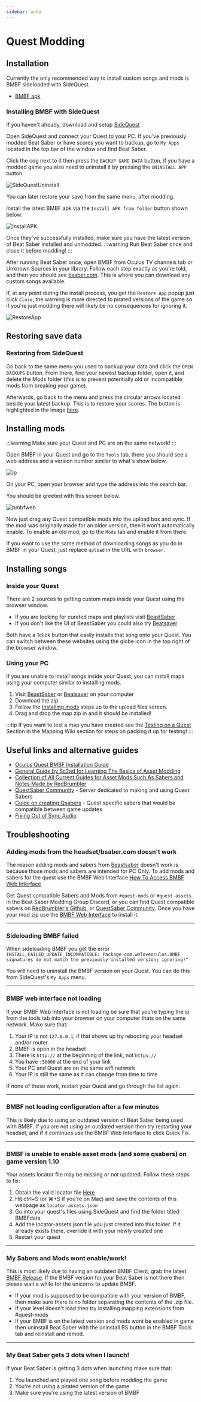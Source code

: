 ```yaml
---
sidebar: auto
---
```

# Quest Modding

## Installation 

Currently the only recommended way to install custom songs and mods is BMBF sideloaded with SideQuest.
* [BMBF apk](https://bmbf.dev/stable)

### Installing BMBF with SideQuest

If you haven't already, download and setup [SideQuest](https://sidequestvr.com/#/setup-howto)

Open SideQuest and connect your Quest to your PC. If you've previously modded Beat Saber or have scores you want to backup, go to `My Apps` located in the top bar of the window and find Beat Saber.

Click the cog next to it then press the `BACKUP GAME DATA` button, if you have a modded game you also need to uninstall it by pressing the `UNINSTALL APP` button.

![SideQuestUninstall](./images/beginners-guide/squninstall.png)

You can later restore your save from the same menu, after modding.

Install the latest BMBF apk via the `Install APK from folder` button shown below.

![InstallAPK](./images/beginners-guide/apkfromfolder.png)

Once they've successfully installed, make sure you have the latest version of Beat Saber installed and unmodded. 
:::warning
Run Beat Saber once and close it before modding!
:::

After running Beat Saber once, open BMBF from Oculus TV channels tab or Unknown Sources in your library. Follow each step exactly as you're told, and then you should see [bsaber.com](https://www.bsaber.com). This is where you can download any custom songs available.

If, at any point during the install process, you get the `Restore App` popup just click `Close`, the warning is more directed to pirated versions of the game so if you're just modding there will likely be no consequences for ignoring it.

![RestoreApp](./images/beginners-guide/restoreapp.png)

## Restoring save data

### Restoring from SideQuest

Go back to the same menu you used to backup your data and click the `OPEN BACKUPS` button.
From there, find your newest backup folder, open it, and delete the Mods folder (this is to prevent potentially old or incompatible mods from breaking your game).

Afterwards, go back to the menu and press the circular arrows located beside your latest backup. This is to restore your scores.
The button is highlighted in the image [here](#installing-bmbf-with-sidequest).

## Installing mods

:::warning
Make sure your Quest and PC are on the same network!
:::

Open BMBF in your Quest and go to the `Tools` tab, there you should see a web address and a version number similar to what's show below.

![ip](./images/beginners-guide/ip.png)

On your PC, open your browser and type the address into the search bar.

You should be greeted with this screen below.

![bmbfweb](./images/beginners-guide/bmbfweb.png)

Now just drag any Quest compatible mods into the upload box and sync. If the mod was originally made for an older version, then it won't automatically enable. To enable an old mod, go to the `Mods` tab and enable it from there.

If you want to use the same method of downloading songs as you do in BMBF in your Quest, just replace `upload` in the URL with `browser`.

## Installing songs

### Inside your Quest
There are 2 sources to getting custom maps inside your Quest using the browser window.
* If you are looking for curated maps and playlists visit [BeastSaber](https://bsaber.com/)
* If you don't like the UI of BeastSaber you could also try [Beatsaver](https://beatsaver.com/)

Both have a 1click button that easily installs that song onto your Quest. You can switch between these websites using the globe icon in the top right of the browser window.

### Using your PC
If you are unable to install songs inside your Quest, you can install maps using your computer similar to installing mods. 
1. Visit [BeastSaber](https://bsaber.com/) or [Beatsaver](https://beatsaver.com/) on your computer
2. Download the zip
3. Follow the [Installing mods](#installing-mods) steps up to the upload files screen.
4. Drag and drop the map zip in and it should be installed!

:::tip 
If you want to test a map you have created see the [Testing on a Quest](/mapping/#testing-on-a-quest) Section in the Mapping Wiki section for steps on packing it up for testing!
:::

## Useful links and alternative guides

* [Oculus Quest BMBF Installation Guide](https://bsaber.com/oculus-quest-custom-songs/)
* [General Guide by Sc2ad for Learning The Basics of Asset Modding](https://github.com/sc2ad/beat-saber-community-wiki/blob/master/asset-modding-guide.md)
* [Collection of All Current Guides for Asset Mods Such As Sabers and Notes Made by RedBrumbler](https://github.com/RedBrumbler/BMBFCustomSabers/wiki/RedBrumblers-Asset-Mod-Guide-Wiki)
* [QuestSaber Community](https://discord.gg/NXnPYEh) - Server dedicated to making and using Quest Sabers
* [Guide on creating Qsabers](https://github.com/RedBrumbler/BMBFCustomSabers/wiki/Creating-Qsabers) - Quest specific sabers that would be compatible between game updates
* [Fixing Out of Sync Audio](https://bsaber.com/quest-out-of-sync/)


## Troubleshooting
### Adding mods from the headset/bsaber.com doesn't work
The reason adding mods and sabers from [Beastsaber](https://bsaber.com/) doesn't work is because those mods and sabers are intended for PC Only. To add mods and sabers for the quest use the BMBF Web Interface [How To Access BMBF Web Interface](https://bsmg.wiki/quest-modding.html#installing-mods) 

Get Quest compatible Sabers and Mods from `#quest-mods` or `#quest-assets` in the Beat Saber Modding Group Discord, or you can find Quest compatible sabers on [RedBrumbler's Github](https://github.com/RedBrumbler/BMBFCustomSabers), or [QuestSaber Community](https://discord.gg/NXnPYEh). Once you have your mod zip use the [BMBF Web Interface](#installing-mods) to install it.
___
### Sideloading BMBF failed
When sideloading BMBF you get the error `INSTALL_FAILED_UPDATE_INCOMPATIBLE: Package com.weloveoculus.BMBF signatures do not match the previously installed version; ignoring!"`

You will need to uninstall the BMBF version on your Quest. You can do this from SideQuest's `My Apps` menu.
___
### BMBF web interface not loading
If your BMBF Web Interface is not loading be sure that you're typing the ip from the tools tab into your browser on your computer thats on the same network.
Make sure that:
1) Your IP is not `127.0.0.1`, if that shows up try rebooting your headset and/or router.
2) BMBF is open in the headset
3) There is `http://` at the beginning of the link, not `https://`
4) You have `:50000` at the end of your link
5) Your PC and Quest are on the same wifi network
6) Your IP is still the same as it can change from time to time

If none of these work, restart your Quest and go through the list again.
___
### BMBF not loading configuration after a few minutes
This is likely due to using an outdated version of Beat Saber being used with BMBF.
If you are not using an outdated version then try restarting your headset, and if it continues use the BMBF Web Interface to click Quick Fix. 
___
### BMBF is unable to enable asset mods (and some qsabers) on game version 1.10
Your assets locator file may be missing or not updated. Follow these steps to fix: 

1) Obtain the valid locator file [Here](https://github.com/BMBF/resources/raw/master/assets/locator-assets.json)
2) Hit ctrl+S (or ⌘+S if you're on Mac) and save the contents of this webpage as `locator-assets.json`
3) Go into your quest's files using SideQuest and find the folder titled BMBFdata 
4) Add the locator-assets.json  file you just created into this folder. If it already exists there, override it with your newly created one
5) Restart your quest
___
### My Sabers and Mods wont enable/work!
This is most likely due to having an outdated BMBF Client, grab the latest [BMBF Release](https://bmbf.dev/stable). If the BMBF version for your Beat Saber is not there then please wait a while for the unicorns to update BMBF.  
* If your mod is supposed to be compatible with your version of BMBF, then make sure there is no folder separating the contents of the .zip file. 
* If your level doesn't load then try installing mapping extensions from #quest-mods
* If your BMBF is on the latest version and mods wont be enabled in game then uninstall Beat Saber with the uninstall BS button in the BMBF Tools tab and reinstall and remod.
___
### My Beat Saber gets 3 dots when I launch!
If your Beat Saber is getting 3 dots when launching make sure that:
1) You launched and played one song before modding the game
2) You're not using a pirated version of the game
3) Make sure you're using the latest version of BMBF



